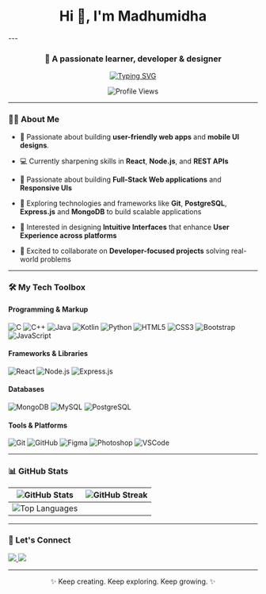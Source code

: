 <h1 align="center">Hi 👋, I'm Madhumidha</h1>
---
<h3 align="center">🌱 A passionate learner, developer & designer</h3>

<p align="center">
  <a href="https://github.com/Madhumidha-S">
  <img src="https://readme-typing-svg.herokuapp.com?font=Fira+Code&size=20&duration=2000&pause=800&color=00F7FF&center=true&vCenter=true&width=500&lines=👩‍🎨+Creative+Designer+%7C+UI%2FUX+Explorer;💡+Code.+Design.+Innovate.;🛠️+Crafting+Code+that+Connects+Ideas+with+Impact!" alt="Typing SVG">
</a>

</p>

<p align="center">
  <img src="https://komarev.com/ghpvc/?username=Madhumidha-S&style=plastic&color=blueviolet" alt="Profile Views"/>
</p>

---

### 👩‍💻 About Me

- 📱 Passionate about building **user-friendly web apps** and **mobile UI designs**.

- 💻 Currently sharpening skills in **React**, **Node.js**, and **REST APIs**
- 🚀 Passionate about building **Full-Stack Web applications** and **Responsive UIs**
- 🧠 Exploring technologies and frameworks like **Git**, **PostgreSQL**, **Express.js** and **MongoDB** to build scalable applications
- 📲 Interested in designing **Intuitive Interfaces** that enhance **User Experience across platforms**
- 🤝 Excited to collaborate on **Developer-focused projects** solving real-world problems

---

### 🛠️ My Tech Toolbox

#### Programming & Markup
![C](https://img.shields.io/badge/C-00599C?style=for-the-badge&logo=c)
![C++](https://img.shields.io/badge/C%2B%2B-00599C?style=for-the-badge&logo=c%2B%2B)
![Java](https://img.shields.io/badge/Java-ED8B00?style=for-the-badge&logo=java)
![Kotlin](https://img.shields.io/badge/Kotlin-7F52FF?style=for-the-badge&logo=kotlin)
![Python](https://img.shields.io/badge/Python-3776AB?style=for-the-badge&logo=python)
![HTML5](https://img.shields.io/badge/HTML5-E34F26?style=for-the-badge&logo=html5)
![CSS3](https://img.shields.io/badge/CSS3-1572B6?style=for-the-badge&logo=css3)
![Bootstrap](https://img.shields.io/badge/Bootstrap-7952B3?style=for-the-badge&logo=bootstrap)
![JavaScript](https://img.shields.io/badge/JavaScript-F7DF1E?style=for-the-badge&logo=javascript)

#### Frameworks & Libraries
![React](https://img.shields.io/badge/React-20232A?style=for-the-badge&logo=react)
![Node.js](https://img.shields.io/badge/Node.js-339933?style=for-the-badge&logo=nodedotjs)
![Express.js](https://img.shields.io/badge/Express.js-000000?style=for-the-badge&logo=express)

#### Databases
![MongoDB](https://img.shields.io/badge/MongoDB-47A248?style=for-the-badge&logo=mongodb)
![MySQL](https://img.shields.io/badge/MySQL-00758F?style=for-the-badge&logo=mysql)
![PostgreSQL](https://img.shields.io/badge/PostgreSQL-336791?style=for-the-badge&logo=postgresql)

#### Tools & Platforms
![Git](https://img.shields.io/badge/Git-F05032?style=for-the-badge&logo=git)
![GitHub](https://img.shields.io/badge/GitHub-181717?style=for-the-badge&logo=github)
![Figma](https://img.shields.io/badge/Figma-F24E1E?style=for-the-badge&logo=figma)
![Photoshop](https://img.shields.io/badge/Photoshop-31A8FF?style=for-the-badge&logo=adobephotoshop)
![VSCode](https://img.shields.io/badge/VSCode-007ACC?style=for-the-badge&logo=visualstudiocode)


---

### 📊 GitHub Stats

| ![GitHub Stats](https://github-readme-stats.vercel.app/api?username=Madhumidha-S&show_icons=true&theme=radical) | ![GitHub Streak](https://github-readme-streak-stats.herokuapp.com/?user=Madhumidha-S&theme=radical) |
| --- | --- |
| ![Top Languages](https://github-readme-stats.vercel.app/api/top-langs/?username=Madhumidha-S&theme=radical&layout=compact) |



---

### 🤝 Let's Connect

<p>
  <a href="https://www.linkedin.com/in/madhumidha-s-0579bb214/">
    <img src="https://img.shields.io/badge/LinkedIn-0077B5?style=for-the-badge&logo=linkedin&logoColor=white" />
  </a>
  <a href="mailto:madhumidha072005@gmail.com">
    <img src="https://img.shields.io/badge/Gmail-D14836?style=for-the-badge&logo=gmail&logoColor=white" />
  </a>
</p>

---

<p align="center">✨ Keep creating. Keep exploring. Keep growing. ✨</p>
